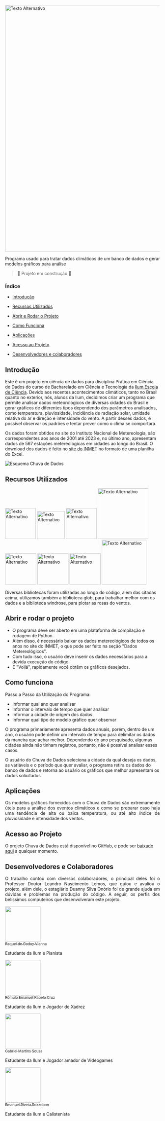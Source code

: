 <img src="https://github.com/GabrielMartinsSousa/Projeto_PCD_Climogramas/assets/172425313/6c7eeaea-a3c9-43d9-b247-9799c66bad2f" alt="Texto Alternativo" width="800">

Programa usado para tratar dados climáticos de um banco de dados e gerar modelos gráficos para análise

>:construction: Projeto em construção :construction:

### Índice 

- [Introdução](#Introdução)
  
- [Recursos Utilizados](#Recursos-Utilizados)
  
- [Abrir e Rodar o Projeto](#abrir-e-rodar-o-projeto)
  
- [Como Funciona](#Como-funciona)

- [Aplicações](#aplicações)

- [Acesso ao Projeto](#acesso-ao-projeto)

- [Desenvolvedores e colaboradores](#desenvolvedores-e-colaboradores)

## Introdução 


 Este é um projeto em ciência de dados para disciplina Prática em Ciência de Dados do curso de Bacharelado em Ciência e Tecnologia da [Ilum Escola de Ciência](https://ilum.cnpem.br). Devido aos recentes acontecimentos climáticos, tanto no Brasil quanto no exterior, nós, alunos da Ilum, decidimos criar um programa que permite analisar dados meteorológicos de diversas cidades do Brasil e gerar gráficos de diferentes tipos dependendo dos parâmetros analisados, como temperatura, pluviosidade, incidência de radiação solar, umidade relativa do ar e direção e intensidade do vento. A partir desses dados, é possível observar os padrões e tentar prever como o clima se comportará.

Os dados foram obtidos no site do Instituto Nacional de Metereologia, são correspondentes aos anos de 2001 até 2023 e, no último ano, apresentam dados de 567 estações metereológicas em cidades ao longo do Brasil. O download dos dados é feito no [site do INMET](https://portal.inmet.gov.br/) no formato de uma planilha do Excel. 

![Esquema Chuva de Dados](https://github.com/GabrielMartinsSousa/Projeto_PCD_Climogramas/assets/172425313/54fc6137-ba47-4637-99fb-683d5ebdd118)


## Recursos Utilizados

<img src="https://github.com/GabrielMartinsSousa/Projeto_PCD_Climogramas/assets/172425313/c09f167c-934b-4419-96cf-4e4c3cab4c56" alt="Texto Alternativo" width="100">

<img src="https://github.com/GabrielMartinsSousa/Projeto_PCD_Climogramas/assets/172425313/eafee038-e9ba-489b-b29d-f8f376f8fc6b" alt="Texto Alternativo" width="90">

<img src="https://github.com/GabrielMartinsSousa/Projeto_PCD_Climogramas/assets/172425313/04fa28d7-75ce-4236-bfc7-ec0451a4ed48" alt="Texto Alternativo" width="100">

<img src="https://github.com/GabrielMartinsSousa/Projeto_PCD_Climogramas/assets/172425313/d49d7621-add3-49af-aa70-92693cf061f8" alt="Texto Alternativo" width="164">

<img src="https://github.com/GabrielMartinsSousa/Projeto_PCD_Climogramas/assets/172425313/025152bd-de97-420c-8a96-bf4d675bea31" alt="Texto Alternativo" width="101">

<img src="https://github.com/GabrielMartinsSousa/Projeto_PCD_Climogramas/assets/172425313/dd5953d4-0b62-467b-85ed-9a992d6c1511" alt="Texto Alternativo" width="101">

<img src="https://github.com/GabrielMartinsSousa/Projeto_PCD_Climogramas/assets/172425313/fad65bea-c9cf-4c61-92cc-5622b4521544" alt="Texto Alternativo" width="101">

<img src="https://github.com/GabrielMartinsSousa/Projeto_PCD_Climogramas/assets/172425313/314dcd00-784b-4f40-b361-a46329aad30e" alt="Texto Alternativo" width="145">

Diversas bibliotecas foram utilizadas ao longo do código, além das citadas acima, utilizamos também a biblioteca glob, para trabalhar melhor com os dados e a biblioteca windrose, para plotar as rosas do ventos.

## Abrir e rodar o projeto

<p align="justify">

- O programa deve ser aberto em uma plataforma de compilação e rodagem de Python. 
- Além disso, é necessário baixar os dados metereológicos de todos os anos no site do INMET, o que pode ser feito na seção "Dados Metereológicos".
- Com tudo isso, o usuário deve inserir os dados necessários para a devida execução do código.
- E "Voilá", rapidamente você obtêm os gráficos desejados.

## Como funciona

<p align="justify">
Passo a Passo da Utilização do Programa:
 
- Informar qual ano quer analisar
- Informar o intervalo de tempo que quer analisar
- Informar a cidade de origem dos dados
- Informar qual tipo de modelo gráfico quer observar
  
O programa primariamente apresenta dados anuais, porém, dentro de um ano, o usuário pode definir um intervalo de tempo para delimitar os dados da maneira que achar melhor. Dependendo do ano pesquisado, algumas cidades ainda não tinham registros, portanto, não é possível analisar esses casos.
  
O usuário do Chuva de Dados seleciona a cidade da qual deseja os dados, as variáveis e o período que quer avaliar, o programa retira os dados do banco de dados e retorna ao usuário os gráficos que melhor apresentam os dados solicitados

## Aplicações

<p align="justify">
Os modelos gráficos fornecidos com o Chuva de Dados são extremamente úteis para a análise dos eventos climáticos e como se preparar caso haja uma tendência de alta ou baixa temperatura, ou até alto índice de pluviosidade e intensidade dos ventos.

## Acesso ao Projeto

O projeto Chuva de Dados está disponível no GitHub, e pode ser [baixado aqui](https://github.com/GabrielMartinsSousa/Projeto_PCD_Climogramas) a qualquer momento.

## Desenvolvedores e Colaboradores

<p align="justify">
O trabalho contou com diversos colaboradores, o principal deles foi o Professor Doutor Leandro Nascimento Lemos, que guiou e avaliou o projeto, além dele, o estagiário Duanny Silva Onório foi de grande ajuda em dúvidas e problemas na produção do código. A seguir, os perfis dos belíssimos computeiros que desenvolveram este projeto.

 [<img src="https://avatars.githubusercontent.com/u/172425251?s=400&u=ff5b960a4e2477b83fc50760e6306b118f3e95c5&v=4" width=115><br><sub>Raquel de Godoy Vianna</sub>](https://github.com/RaquelGVianna) 
 
Estudante da Ilum e Pianista

 [<img src="https://avatars.githubusercontent.com/u/111528424?s=400&u=8c317c604538613e79e61403fce168b8a8a6999d&v=4" width=115><br><sub>Rômulo Emanuel Rabelo Cruz</sub>](https://github.com/Romulo177)
 
 Estudante da Ilum e Jogador de Xadrez
 
 [<img src="https://avatars.githubusercontent.com/u/172425313?v=4" width=115><br><sub>Gabriel Martins Sousa</sub>](https://github.com/GabrielMartinsSousa)
 
 Estudante da Ilum e Jogador amador de Videogames

  [<img src="https://avatars.githubusercontent.com/u/65614037?s=400&u=d69dce8c32aaee3c7a1154cf466aec200126330e&v=4" width=115><br><sub>Emanuel Piveta Pozzobon</sub>](https://github.com/crovim)

 Estudante da Ilum e Calistenista

